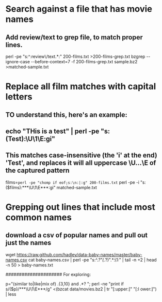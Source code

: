 # Search against a file that has movie names
## Add review/text to grep file, to match proper lines.
perl -pe "s:^:review\\\/text.*:" 200-films.txt >200-films-grep.txt
bzgrep --ignore-case --before-context=7 -f 200-films-grep.txt sample.bz2 >matched-sample.txt

# Replace all film matches with capital letters
## TO understand this, here's an example:
##   echo "THis is a test" | perl -pe "s:(Test):\U\1\E:gi"
## This matches case-insensitive (the 'i' at the end) 'Test', and replaces it will all uppercase \U...\E of the captured pattern 
films=`perl -pe "chomp if eof;s:\n:|:g" 200-films.txt`
perl -pe -i "s:($films):\*\*\*\U\1\E\*\*\*:gi" matched-sample.txt


# Grepping out lines that include most common names

## download a csv of popular names and pull out just the names
wget https://raw.github.com/hadley/data-baby-names/master/baby-names.csv
cat baby-names.csv | perl -pe "s:^.*?\"(.*?)\".*:\1:" | tail -n +2 | head -n 50 > baby-names.txt



#####################
For exploring:

p="(similar to|like|mix of) .{3,10} and .*? "; perl -ne "print if
 s/($p)/\*\*\*\U\1\E\*\*\*/g" <(bzcat data/movies.bz2 | tr "[:upper:]" "[:l
ower:]") | less 
